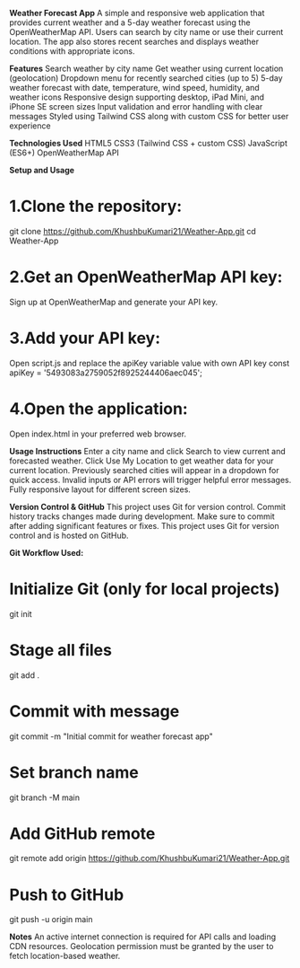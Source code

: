 **Weather Forecast App**
A simple and responsive web application that provides current weather and a 5-day weather forecast using the OpenWeatherMap API. Users can search by city name or use their current location. The app also stores recent searches and displays weather conditions with appropriate icons.


**Features**
Search weather by city name
Get weather using current location (geolocation)
Dropdown menu for recently searched cities (up to 5)
5-day weather forecast with date, temperature, wind speed, humidity, and weather icons
Responsive design supporting desktop, iPad Mini, and iPhone SE screen sizes
Input validation and error handling with clear messages
Styled using Tailwind CSS along with custom CSS for better user experience

**Technologies Used**
HTML5
CSS3 (Tailwind CSS + custom CSS)
JavaScript (ES6+)
OpenWeatherMap API

**Setup and Usage**
# 1.Clone the repository:
git clone https://github.com/KhushbuKumari21/Weather-App.git
cd Weather-App

# 2.Get an OpenWeatherMap API key:
Sign up at OpenWeatherMap and generate your API key.

# 3.Add your API key:
Open script.js and replace the apiKey variable value with  own API key
const apiKey = '5493083a2759052f8925244406aec045';

# 4.Open the application:
Open index.html in your preferred web browser.


**Usage Instructions**
Enter a city name and click Search to view current and forecasted weather.
Click Use My Location to get weather data for your current location.
Previously searched cities will appear in a dropdown for quick access.
Invalid inputs or API errors will trigger helpful error messages.
Fully responsive layout for different screen sizes.

**Version Control & GitHub**
This project uses Git for version control.
Commit history tracks changes made during development.
Make sure to commit after adding significant features or fixes.
This project uses Git for version control and is hosted on GitHub.

**Git Workflow Used:**

# Initialize Git (only for local projects)
git init
# Stage all files
git add .
# Commit with message
git commit -m "Initial commit for weather forecast app"
# Set branch name
git branch -M main
# Add GitHub remote
git remote add origin https://github.com/KhushbuKumari21/Weather-App.git
# Push to GitHub
git push -u origin main

**Notes**
An active internet connection is required for API calls and loading CDN resources.
Geolocation permission must be granted by the user to fetch location-based weather.

